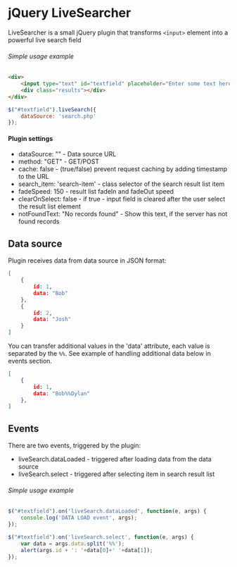 jQuery LiveSearcher
===================

LiveSearcher is a small jQuery plugin that transforms `<input>` element into a powerful live search field

###### Simple usage example
```html
<div>
    <input type="text" id="textfield" placeholder="Enter some text here..."/>
    <div class="results"></div>
</div>
```

```javascript
$("#textfield").liveSearch({
    dataSource: 'search.php'
});
```

#### Plugin settings

 * dataSource: "" - Data source URL
 * method: "GET" - GET/POST
 * cache: false - (true/false) prevent request caching by adding timestamp to the URL
 * search_item: 'search-item' - class selector of the search result list item
 * fadeSpeed: 150 - result list fadeIn and fadeOut speed
 * clearOnSelect: false - if true - input field is cleared after the user select the result list element
 * notFoundText: "No records found" - Show this text, if the server has not found records

## Data source

Plugin receives data from data source in JSON format:

```json
[
    {
        id: 1,
        data: "Bob"
    },
    {
        id: 2,
        data: "Josh"
    }
]
```

You can transfer additional values in the 'data' attribute, each value is separated by the `%%`. See example of handling additional data below in events section.

```json
[
    {
        id: 1,
        data: "Bob%%Dylan"
    },
]
```

## Events

There are two events, triggered by the plugin:

 * liveSearch.dataLoaded - triggered after loading data from the data source
 * liveSearch.select - triggered after selecting item in search result list

###### Simple usage example
```javascript
$("#textfield").on('liveSearch.dataLoaded', function(e, args) {
    console.log('DATA LOAD event', args);
});

$("#textfield").on('liveSearch.select', function(e, args) {
    var data = args.data.split('%%');
    alert(args.id + ': '+data[0]+' '+data[1]);
});
```
